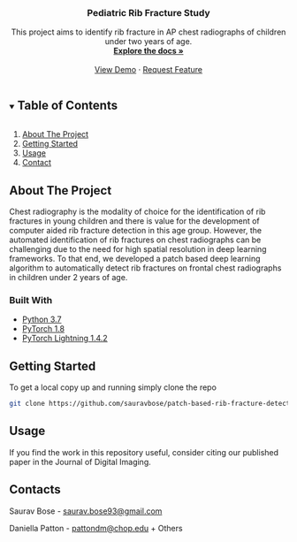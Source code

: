 <!--
*** To avoid retyping too much info. Do a search and replace for the following:
*** github_username, repo_name, twitter_handle, email, project_title, project_description
-->



<!-- PROJECT SHIELDS -->
<!--
*** I'm using markdown "reference style" links for readability.
*** Reference links are enclosed in brackets [ ] instead of parentheses ( ).
*** See the bottom of this document for the declaration of the reference variables
*** for contributors-url, forks-url, etc. This is an optional, concise syntax you may use.
*** https://www.markdownguide.org/basic-syntax/#reference-style-links
-->




<!-- PROJECT LOGO -->
<br />
<p align="center">

  <h3 align="center">Pediatric Rib Fracture Study</h3>

  <p align="center">
    This project aims to identify rib fracture in AP chest radiographs of children under two years of age.
    <br />
    <a href="https://github.com/sauravbose/patch-based-rib-fracture-detection"><strong>Explore the docs »</strong></a>
    <br />
    <br />
    <a href="https://github.com/sauravbose/patch-based-rib-fracture-detection">View Demo</a>
    ·
    <a href="https://github.com/sauravbose/patch-based-rib-fracture-detection/issues">Request Feature</a>
  </p>
</p>



<!-- TABLE OF CONTENTS -->
<details open="open">
  <summary><h2 style="display: inline-block">Table of Contents</h2></summary>
  <ol>
    <li>
      <a href="#about-the-project">About The Project</a>
    </li>
    <li>
      <a href="#getting-started">Getting Started</a>
    </li>
    <li><a href="#usage">Usage</a></li>
    <li><a href="#contact">Contact</a></li>
  </ol>
</details>



<!-- ABOUT THE PROJECT -->
## About The Project

Chest radiography is the modality of choice for the identification
of rib fractures in young children and there is value for the
development of computer aided rib fracture detection in this age
group. However, the automated identification of rib fractures on
chest radiographs can be challenging due to the need for high
spatial resolution in deep learning frameworks. To that end, we
developed a patch based deep learning algorithm to automatically
detect rib fractures on frontal chest radiographs in children
under 2 years of age.

### Built With

* [Python 3.7](https://www.python.org/)
* [PyTorch 1.8](https://pytorch.org/)
* [PyTorch Lightning 1.4.2](https://www.pytorchlightning.ai/)

<!-- GETTING STARTED -->
## Getting Started

To get a local copy up and running simply clone the repo
```sh
git clone https://github.com/sauravbose/patch-based-rib-fracture-detection.git
```

<!-- USAGE EXAMPLES -->
## Usage
If you find the work in this repository useful, consider citing our
published paper in the Journal of Digital Imaging.

<!-- CONTACT -->
## Contacts
Saurav Bose - saurav.bose93@gmail.com

Daniella Patton - pattondm@chop.edu + Others



<!-- MARKDOWN LINKS & IMAGES -->
<!-- https://www.markdownguide.org/basic-syntax/#reference-style-links -->
[contributors-shield]: https://img.shields.io/github/contributors/github_username/repo.svg?style=for-the-badge
[contributors-url]: https://github.com/github_username/repo/graphs/contributors
[forks-shield]: https://img.shields.io/github/forks/github_username/repo.svg?style=for-the-badge
[forks-url]: https://github.com/github_username/repo/network/members
[stars-shield]: https://img.shields.io/github/stars/github_username/repo.svg?style=for-the-badge
[stars-url]: https://github.com/github_username/repo/stargazers
[issues-shield]: https://img.shields.io/github/issues/github_username/repo.svg?style=for-the-badge
[issues-url]: https://github.com/github_username/repo/issues
[license-shield]: https://img.shields.io/github/license/github_username/repo.svg?style=for-the-badge
[license-url]: https://github.com/github_username/repo/blob/master/LICENSE.txt
[linkedin-shield]: https://img.shields.io/badge/-LinkedIn-black.svg?style=for-the-badge&logo=linkedin&colorB=555
[linkedin-url]: https://linkedin.com/in/github_username
